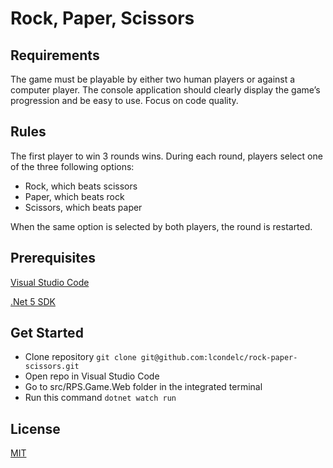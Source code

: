 # Rock, Paper, Scissors

## Requirements

The game must be playable by either two human players or against a computer player.
The console application should clearly display the game’s progression and be easy to use.
Focus on code quality.

## Rules

The first player to win 3 rounds wins.
During each round, players select one of the three following options:
* Rock, which beats scissors
* Paper, which beats rock
* Scissors, which beats paper

When the same option is selected by both players, the round is restarted.

## Prerequisites

[Visual Studio Code](https://choosealicense.com/licenses/mit/)

[.Net 5 SDK](https://dotnet.microsoft.com/download/dotnet/5.0)

## Get Started
* Clone repository
  ```git clone git@github.com:lcondelc/rock-paper-scissors.git```
* Open repo in Visual Studio Code
* Go to src/RPS.Game.Web folder in the integrated terminal
* Run this command ```dotnet watch run```

## License
[MIT](https://choosealicense.com/licenses/mit/)
